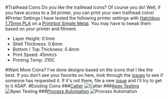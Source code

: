 #Trailhead Coins
Do you like the trailhead icons?  Of course you do!  Well, if you have access to a 3d printer, you can print your own trailhead coins!
#Printer Settings
I have tested the following printer settings with [Hatchbox 1.75mm PLA](http://www.amazon.com/dp/B00J0GPC80/) on a [Printrbot Simple Metal](http://www.amazon.com/dp/B00IZYL7IW/).  You may have to tweak them based on your printer and filiment.
* Layer Height: 0.1mm
* Shell Thickness: 0.8mm
* Bottom / Top Thickness: 0.4mm
* Print Speed: 45mm/s
* Printing Temp: 210C

#Want More Coins?
I've done designs based on the icons that I like the best.  If you don't see your favorite on here, look through the [issues](https://github.com/pcon/printing/issues) to see if someone has requested it.  If it's not there, file a new [issue](https://github.com/pcon/printing/issues/new) and I'll try to get to it ASAP.
#Existing Coins
###[Catter](https://github.com/pcon/printing/tree/master/trailhead/catter)
![Catter](https://raw.githubusercontent.com/pcon/printing/master/trailhead/catter/render.png)
###[Apex Testing](https://github.com/pcon/printing/tree/master/trailhead/apex_testing)
![Apex Testing](https://raw.githubusercontent.com/pcon/printing/master/trailhead/apex_testing/render.png)
###[Process Automation](https://github.com/pcon/printing/tree/master/trailhead/automation)
![Process Automation](https://raw.githubusercontent.com/pcon/printing/master/trailhead/automation/render.png)